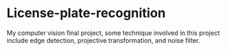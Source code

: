# License-plate-recognition
My computer vision final project, some technique involved in this project include edge detection, projective transformation, and noise filter.
